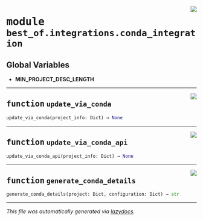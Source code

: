 <!-- markdownlint-disable -->

<a href="https://github.com/best-of-lists/best-of-generator/blob/main/src/best_of/integrations/conda_integration.py#L0"><img align="right" style="float:right;" src="https://img.shields.io/badge/-source-cccccc?style=flat-square"></a>

# <kbd>module</kbd> `best_of.integrations.conda_integration`




**Global Variables**
---------------
- **MIN_PROJECT_DESC_LENGTH**

---

<a href="https://github.com/best-of-lists/best-of-generator/blob/main/src/best_of/integrations/conda_integration.py#L15"><img align="right" style="float:right;" src="https://img.shields.io/badge/-source-cccccc?style=flat-square"></a>

## <kbd>function</kbd> `update_via_conda`

```python
update_via_conda(project_info: Dict) → None
```






---

<a href="https://github.com/best-of-lists/best-of-generator/blob/main/src/best_of/integrations/conda_integration.py#L36"><img align="right" style="float:right;" src="https://img.shields.io/badge/-source-cccccc?style=flat-square"></a>

## <kbd>function</kbd> `update_via_conda_api`

```python
update_via_conda_api(project_info: Dict) → None
```






---

<a href="https://github.com/best-of-lists/best-of-generator/blob/main/src/best_of/integrations/conda_integration.py#L127"><img align="right" style="float:right;" src="https://img.shields.io/badge/-source-cccccc?style=flat-square"></a>

## <kbd>function</kbd> `generate_conda_details`

```python
generate_conda_details(project: Dict, configuration: Dict) → str
```








---

_This file was automatically generated via [lazydocs](https://github.com/ml-tooling/lazydocs)._
